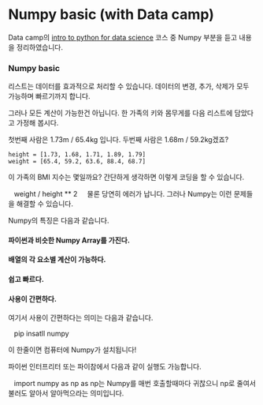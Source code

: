 # Numpy basic (with Data camp)

Data camp의 [intro to python for data science](https://www.datacamp.com/courses/intro-to-python-for-data-science) 코스 중 Numpy 부분을 듣고 내용을 정리하였습니다.

### Numpy basic
리스트는 데이터를 효과적으로 처리할 수 있습니다. 데이터의 변경, 추가, 삭제가 모두 가능하며 빠르기까지 합니다.

그러나 모든 계산이 가능한건 아닙니다. 한 가족의 키와 몸무게를 다음 리스트에 담았다고 가정해 봅시다.

첫번째 사람은 1.73m / 65.4kg 입니다. 두번째 사람은 1.68m / 59.2kg겠죠?


    height = [1.73, 1.68, 1.71, 1.89, 1.79]
    weight = [65.4, 59.2, 63.6, 88.4, 68.7]

이 가족의 BMI 지수는 몇일까요? 간단하게 생각하면 이렇게 코딩을 할 수 있습니다.

    weight / height ** 2
    
물론 당연히 에러가 납니다. 그러나 Numpy는 이런 문제들을 해결할 수 있습니다.

Numpy의 특징은 다음과 같습니다.

#### 파이썬과 비슷한 Numpy Array를 가진다.
#### 배열의 각 요소별 계산이 가능하다.
#### 쉽고 빠르다.
#### 사용이 간편하다.


여기서 사용이 간편하다는 의미는 다음과 같습니다.

    pip insatll numpy
    
이 한줄이면 컴퓨터에 Numpy가 설치됩니다!


파이썬 인터프리터 또는 파이참에서 다음과 같이 실행도 가능합니다.


    import numpy as np
as np는 Numpy를 매번 호출할때마다 귀찮으니 np로 줄여서 불러도 알아서 알아먹으라는 의미입니다.
